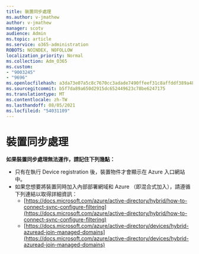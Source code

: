 ```yaml
---
title: 裝置同步處理
ms.author: v-jmathew
author: v-jmathew
manager: scotv
audience: Admin
ms.topic: article
ms.service: o365-administration
ROBOTS: NOINDEX, NOFOLLOW
localization_priority: Normal
ms.collection: Adm_O365
ms.custom:
- "9003245"
- "9696"
ms.openlocfilehash: a3da73e07a5c8c7670cc3adade7490ffeef31c8affddf389a48a8be11e8b58a2
ms.sourcegitcommit: b5f7da89a650d2915dc652449623c78be6247175
ms.translationtype: MT
ms.contentlocale: zh-TW
ms.lasthandoff: 08/05/2021
ms.locfileid: "54031109"
---
```

# <a name="device-sync"></a>裝置同步處理

**如果裝置同步處理無法運作，請記住下列幾點：**

- 只有在執行 Device registration 後，裝置物件才會顯示在 Azure 入口網站中。
- 如果您想要將裝置同時加入內部部署網域和 Azure （即混合式加入），請遵循下列連結以取得詳細資訊：
  - [https://docs.microsoft.com/azure/active-directory/hybrid/how-to-connect-sync-configure-filtering](https://docs.microsoft.com/azure/active-directory/hybrid/how-to-connect-sync-configure-filtering)
  - [https://docs.microsoft.com/azure/active-directory/devices/hybrid-azuread-join-managed-domains](https://docs.microsoft.com/azure/active-directory/devices/hybrid-azuread-join-managed-domains)
